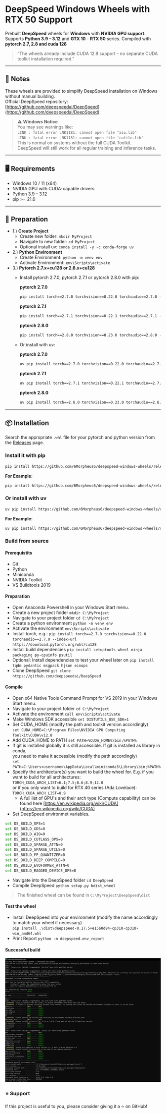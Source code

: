# DeepSpeed Windows Wheels with RTX 50 Support

Prebuilt **DeepSpeed** wheels for **Windows** with **NVIDIA GPU support**.  
Supports **Python 3.9 – 3.12** and **GTX 10** - **RTX 50** series.
Compiled with **pytorch 2.7, 2.8 and cuda 128**  
> “The wheels already include CUDA 12.8 support – no separate CUDA toolkit installation  required.”

---

## 📜 Notes

These wheels are provided to simplify DeepSpeed installation on Windows without manual building.  
Official DeepSpeed repository: [https://github.com/deepspeedai/DeepSpeed](https://github.com/deepspeedai/DeepSpeed)

> ⚠ **Windows Notice**  
You may see warnings like:  
`LINK : fatal error LNK1181: cannot open file "aio.lib"`  
`LINK : fatal error LNK1181: cannot open file 'cufile.lib'`  
This is normal on systems without the full CUDA Toolkit.  
DeepSpeed will still work for all regular training and inference tasks.

---

## 🖥️ Requirements

- Windows 10 / 11 (x64)  
- NVIDIA GPU with CUDA-capable drivers  
- Python 3.9 – 3.12  
- pip >= 21.0

---

## 🔧 Preparation

- 1.) **Create Project**
  - Create new folder: `mkdir MyProject`
  - Navigate to new folder: `cd MyProject`
  - Optional install uv: `conda install -y -c conda-forge uv`
- 2.) **Python Environment**
  - Create Environment: `python -m venv env`
  - Activate Environment: `env\Scripts\activate`
- 3.) **Pytorch 2.7.x+cu128 or 2.8.x+cu128**
  - Install pytorch 2.7.0, pytorch 2.7.1 or pytorch 2.8.0 with pip:
  
    **pytorch 2.7.0**

    ```bash
    pip install torch==2.7.0 torchvision==0.22.0 torchaudio==2.7.0 --index-url https://download.pytorch.org/whl/cu128
    ```

    **pytorch 2.7.1**

    ```bash
    pip install torch==2.7.1 torchvision==0.22.1 torchaudio==2.7.1 --index-url https://download.pytorch.org/whl/cu128
    ```

    **pytorch 2.8.0**

    ```bash
    pip install torch==2.8.0 torchvision==0.23.0 torchaudio==2.8.0 --index-url https://download.pytorch.org/whl/cu128
    ```

  - Or install with uv:
  
    **pytorch 2.7.0**

    ```bash
    uv pip install torch==2.7.0 torchvision==0.22.0 torchaudio==2.7.0 --index-url https://download.pytorch.org/whl/cu128
    ```

    **pytorch 2.7.1**

    ```bash
    uv pip install torch==2.7.1 torchvision==0.22.1 torchaudio==2.7.1 --index-url https://download.pytorch.org/whl/cu128
    ```

    **pytorch 2.8.0**

    ```bash
    uv pip install torch==2.8.0 torchvision==0.23.0 torchaudio==2.8.0 --index-url https://download.pytorch.org/whl/cu128
    ```

---

## 📦 Installation

Search the appropriate `.whl` file for your pytorch and python version from the [Releases](https://github.com/6Morpheus6/deepspeed-windows-wheels/releases) page.

### Install it with pip

```bash
pip install https://github.com/6Morpheus6/deepspeed-windows-wheels/releases/download/<tag>deepspeed‑<version>‑<torch version>torch+cu128-cp<python version>‑cp<python version>‑win_amd64.whl
```

**For Example:**

```bash
pip install https://github.com/6Morpheus6/deepspeed-windows-wheels/releases/download/v0.17.5/deepspeed-0.17.5+e1560d84-2.7torch+cu128-cp310-cp310-win_amd64.whl
```

### Or install with uv

```bash
uv pip install https://github.com/6Morpheus6/deepspeed-windows-wheels/releases/download/<tag>deepspeed‑<version>‑<torch version>torch+cu128-cp<python version>‑cp<python version>‑win_amd64.whl
```

**For Example:**

```bash
uv pip install https://github.com/6Morpheus6/deepspeed-windows-wheels/releases/download/v0.17.5/deepspeed-0.17.5+e1560d84-2.7torch+cu128-cp310-cp310-win_amd64.whl
```

### Build from source

#### Prerequistits

- Git
- Python
- Miniconda
- NVIDIA Toolkit
- VS Buildtools 2019

#### Preparation

- Open Anaconda Powershell in your Windows Start menu.
- Create a new project folder `mkdir C:\MyProject`
- Navigate to your project folder `cd C:\MyProject`
- Create a python environment `python -m venv env`
- Activate the environment `env\Scripts\activate`
- Install torch, e.g.: `pip install torch==2.7.0 torchvision==0.22.0 torchaudio==2.7.0 --index-url https://download.pytorch.org/whl/cu128`
- Install build dependencies `pip install setuptools wheel ninja packaging py-cpuinfo psutil`
- Optional: Install dependencies to test your wheel later on `pip install tqdm pydantic msgpack hjson einops`
- Clone DeepSpeed `git clone https://github.com/deepspeedai/DeepSpeed`

#### Compile

- Open x64 Native Tools Command Prompt for VS 2019 in your Windows Start menu.
- Navigate to your project folder `cd C:\MyProject`
- Activate the environment `call env\Scripts\activate`
- Make Windows SDK accessible `set DISTUTILS_USE_SDK=1`
- Set CUDA_HOME (modify the path and toolkit version accordingly)  
  `set CUDA_HOME=C:\Program Files\NVIDIA GPU Computing Toolkit\CUDA\v12.8`
- Add CUDA_HOME to PATH `set PATH=%CUDA_HOME%\bin;%PATH%`
- If git is installed globally it is still accessible. If git is installed as library in conda,  
  you need to make it accessible (modify the path accordingly)  
  `set PATH=C:\Users<username>\AppData\Local\miniconda3\Library\bin;%PATH%`
- Specify the architecture(s) you want to build the wheel for. E.g. if you want to build for all architectures:
  `TORCH_CUDA_ARCH_LIST=6.1;7.5;8.6;8.9;12.0`  
  or if you only want to build for RTX 40 series (Ada Lovelace):  
  `TORCH_CUDA_ARCH_LIST=8.9`
  - A full list of GPU's and their arch type (Compute capability) can be found here [https://en.wikipedia.org/wiki/CUDA](https://en.wikipedia.org/wiki/CUDA)
- Set DeepSpeed environmet variables.

```bash
set DS_BUILD_OPS=1
set DS_BUILD_GDS=0
set DS_BUILD_AIO=0
set DS_BUILD_CUTLASS_OPS=0
set DS_BUILD_SPARSE_ATTN=0
set DS_BUILD_SPARSE_UTILS=0
set DS_BUILD_FP_QUANTIZER=0
set DS_BUILD_DEEP_COMPILE=0
set DS_BUILD_EVOFORMER_ATTN=0
set DS_BUILD_RAGGED_DEVICE_OPS=0
```

- Navigate into the DeepSpeed folder `cd DeepSpeed`
- Compile DeepSpeed `python setup.py bdist_wheel`

> The finished wheel can be found in `C:\MyProject\DeepSpeed\dist`

#### Test the wheel

- Install DeepSpeed into your environment (modify the name accordingly to match your wheel if necessary)  
  `pip install .\dist\deepspeed-0.17.5+e1560d84-cp310-cp310-win_amd64.whl`
- Print Report `python -m deepspeed.env_report`
  
#### Successful build

![alt text](images/Deepspeed_Report.png)

### ⭐ Support

If this project is useful to you, please consider giving it a ⭐ on GitHub!
